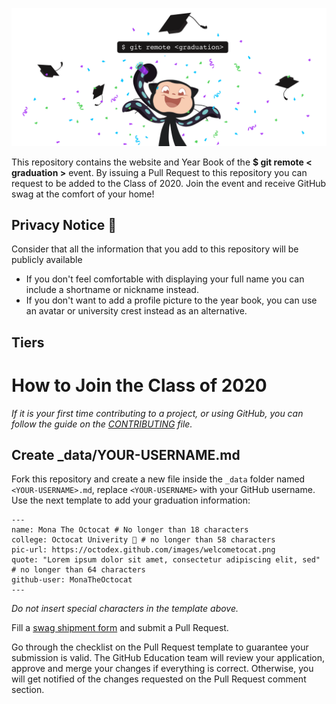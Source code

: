 
![Graduation Mona](assets\card-min.png)

This repository contains the website and Year Book of the **$ git remote < graduation >** event. By issuing a Pull Request to this repository you can request to be added to the Class of 2020. Join the event and receive GitHub swag at the comfort of your home!

## Privacy Notice 👀
Consider that all the information that you add to this repository will be publicly available

- If you don't feel comfortable with displaying your full name you can include a shortname or nickname instead.
- If you don't want to add a profile picture to the year book, you can use an avatar or university crest instead as an alternative. 

## Tiers


# How to Join the Class of 2020
_If it is your first time contributing to a project, or using GitHub, you can follow the guide on the [CONTRIBUTING](CONTRIBUTING.md) file._

## Create _data/YOUR-USERNAME.md
Fork this repository and create a new file inside the `_data` folder named `<YOUR-USERNAME>.md`, replace `<YOUR-USERNAME>` with your GitHub username. Use the next template to add your graduation information:

```
---
name: Mona The Octocat # No longer than 18 characters
college: Octocat Univerity 🚩 # no longer than 58 characters
pic-url: https://octodex.github.com/images/welcometocat.png
quote: "Lorem ipsum dolor sit amet, consectetur adipiscing elit, sed" # no longer than 64 characters
github-user: MonaTheOctocat
---
```

_Do not insert special characters in the template above._

Fill a [swag shipment form](https://airtable.com/shrmuHxu38ZariKJi) and submit a Pull Request. 

Go through the checklist on the Pull Request template to guarantee your submission is valid. The GitHub Education team will review your application, approve and merge your changes if everything is correct. Otherwise, you will get notified of the changes requested on the Pull Request comment section. 
